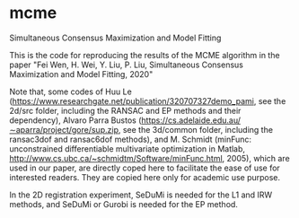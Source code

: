 # mcme
Simultaneous Consensus Maximization and Model Fitting

This is the code for reproducing the results of the MCME algorithm in the paper "Fei Wen, H. Wei, Y. Liu, P. Liu, Simultaneous Consensus Maximization and Model Fitting, 2020"

Note that, some codes of Huu Le (https://www.researchgate.net/publication/320707327demo_pami, see the 2d/src folder, including the RANSAC and EP methods and their dependency), Alvaro Parra Bustos (https://cs.adelaide.edu.au/∼aparra/project/gore/sup.zip, see the 3d/common folder, including the ransac3dof and ransac6dof methods), and M. Schmidt (minFunc: unconstrained differentiable multivariate optimization in Matlab, http://www.cs.ubc.ca/~schmidtm/Software/minFunc.html, 2005), which are used in our paper, are directly coped here to facilitate the ease of use for interested readers. They are copied here only for academic use purpose.

In the 2D registration experiment, SeDuMi is needed for the L1 and IRW methods, and SeDuMi or Gurobi is needed for the EP method.
